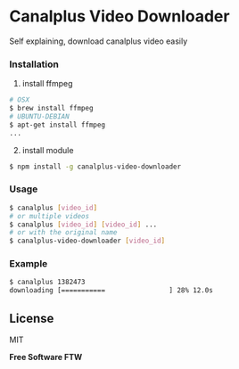 # Canalplus Video Downloader
Self explaining, download canalplus video easily
### Installation
1) install ffmpeg

```sh
# OSX
$ brew install ffmpeg
# UBUNTU-DEBIAN
$ apt-get install ffmpeg
...
```
2) install module


```sh
$ npm install -g canalplus-video-downloader
```

### Usage

```sh
$ canalplus [video_id]
# or multiple videos
$ canalplus [video_id] [video_id] ...
# or with the original name
$ canalplus-video-downloader [video_id]
```

### Example

```sh
$ canalplus 1382473
downloading [===========                ] 28% 12.0s
```

License
----

MIT


**Free Software FTW**
